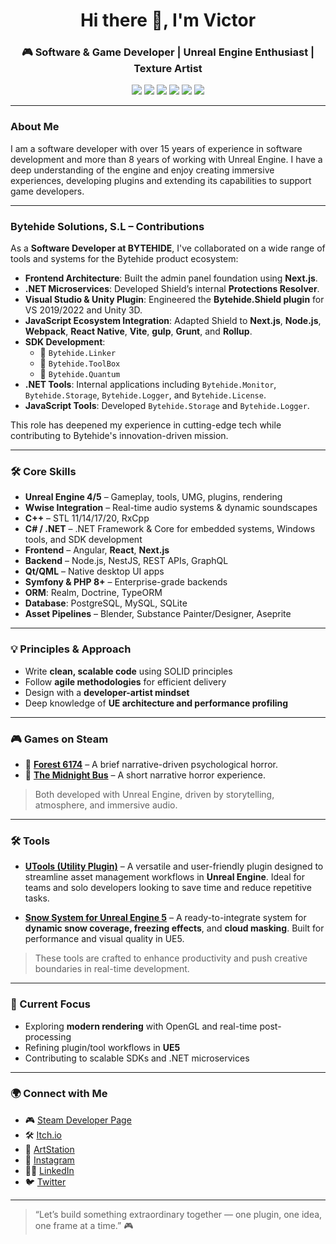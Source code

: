 <h1 align="center">Hi there 👋, I'm Victor</h1>
<h3 align="center">🎮 Software & Game Developer | Unreal Engine Enthusiast | Texture Artist</h3>

<p align="center">
  <a href="https://www.patreon.com/c/itandfeel" target="_blank"><img src="https://img.shields.io/badge/Patreon-Itandfeel-blue?style=flat-square&logo=patreon" /></a>
  <a href="https://www.itandfeel.com" target="_blank"><img src="https://img.shields.io/badge/Studio-Itandfeel-blue?style=flat-square&logo=unrealengine" /></a>
  <a href="https://www.paranoid-shield.com" target="_blank"><img src="https://img.shields.io/badge/Project-ParanoidShield-orange?style=flat-square" /></a>
  <a href="https://linkedin.com/in/develop3r" target="_blank"><img src="https://img.shields.io/badge/LinkedIn-Connect-blue?style=flat-square&logo=linkedin" /></a>
  <a href="https://twitter.com/hallo_w3lt" target="_blank"><img src="https://img.shields.io/badge/Twitter-@hallo_w3lt-1DA1F2?style=flat-square&logo=twitter" /></a>
  <a href="https://www.fiverr.com/itandfeel" target="_blank"><img src="https://img.shields.io/badge/Fiverr-Available-green?style=flat-square&logo=fiverr" /></a>
</p>

---

### About Me

I am a software developer with over 15 years of experience in software development and more than 8 years of working with Unreal Engine. I have a deep understanding of the engine and enjoy creating immersive experiences, developing plugins and extending its capabilities to support game developers.

---

### Bytehide Solutions, S.L – Contributions

As a **Software Developer at BYTEHIDE**, I've collaborated on a wide range of tools and systems for the Bytehide product ecosystem:

- **Frontend Architecture**: Built the admin panel foundation using **Next.js**.
- **.NET Microservices**: Developed Shield’s internal **Protections Resolver**.
- **Visual Studio & Unity Plugin**: Engineered the **Bytehide.Shield plugin** for VS 2019/2022 and Unity 3D.
- **JavaScript Ecosystem Integration**: Adapted Shield to **Next.js**, **Node.js**, **Webpack**, **React Native**, **Vite**, **gulp**, **Grunt**, and **Rollup**.
- **SDK Development**:
  - 🔧 `Bytehide.Linker`
  - 🧰 `Bytehide.ToolBox`
  - 🧪 `Bytehide.Quantum`
- **.NET Tools**: Internal applications including `Bytehide.Monitor`, `Bytehide.Storage`, `Bytehide.Logger`, and `Bytehide.License`.
- **JavaScript Tools**: Developed `Bytehide.Storage` and `Bytehide.Logger`.

This role has deepened my experience in cutting-edge tech while contributing to Bytehide's innovation-driven mission.

---

### 🛠️ Core Skills

- **Unreal Engine 4/5** – Gameplay, tools, UMG, plugins, rendering
- **Wwise Integration** – Real-time audio systems & dynamic soundscapes
- **C++** – STL 11/14/17/20, RxCpp
- **C# / .NET** – .NET Framework & Core for embedded systems, Windows tools, and SDK development
- **Frontend** – Angular, **React**, **Next.js**
- **Backend** – Node.js, NestJS, REST APIs, GraphQL
- **Qt/QML** – Native desktop UI apps
- **Symfony & PHP 8+** – Enterprise-grade backends
- **ORM**: Realm, Doctrine, TypeORM
- **Database**: PostgreSQL, MySQL, SQLite
- **Asset Pipelines** – Blender, Substance Painter/Designer, Aseprite

---

### 💡 Principles & Approach

- Write **clean, scalable code** using SOLID principles  
- Follow **agile methodologies** for efficient delivery  
- Design with a **developer-artist mindset**  
- Deep knowledge of **UE architecture and performance profiling**

---

### 🎮 Games on Steam

- 🌲 [**Forest 6174**](https://store.steampowered.com/app/3162920/Forest_6174/) – A brief narrative-driven psychological horror.  
- 🚌 [**The Midnight Bus**](https://store.steampowered.com/app/3101670/The_Midnight_Bus/) – A short narrative horror experience.  

> Both developed with Unreal Engine, driven by storytelling, atmosphere, and immersive audio.

---

### 🛠️ Tools

- [**UTools (Utility Plugin)**](https://www.patreon.com/itandfeel/shop/utools-utility-plugin-840923?source=storefront) – A versatile and user-friendly plugin designed to streamline asset management workflows in **Unreal Engine**. Ideal for teams and solo developers looking to save time and reduce repetitive tasks.
  
- [**Snow System for Unreal Engine 5**](https://www.patreon.com/posts/snow-system-in-5-121890628?source=storefront) – A ready-to-integrate system for **dynamic snow coverage, freezing effects**, and **cloud masking**. Built for performance and visual quality in UE5.

> These tools are crafted to enhance productivity and push creative boundaries in real-time development.

---

### 🚀 Current Focus

- Exploring **modern rendering** with OpenGL and real-time post-processing  
- Refining plugin/tool workflows in **UE5**  
- Contributing to scalable SDKs and .NET microservices  

---

### 🌍 Connect with Me

- 🎮 [Steam Developer Page](https://store.steampowered.com/developer/itandfeel)
- 🛠️ [Itch.io](https://itandfeel.itch.io/)
- 🎨 [ArtStation](https://itandfeel.artstation.com)
- 📸 [Instagram](https://www.instagram.com/hallo_w3lt/)
- 🧑‍💼 [LinkedIn](https://linkedin.com/in/develop3r)
- 🐦 [Twitter](https://twitter.com/hallo_w3lt)

---

> “Let’s build something extraordinary together — one plugin, one idea, one frame at a time.” 🎮
